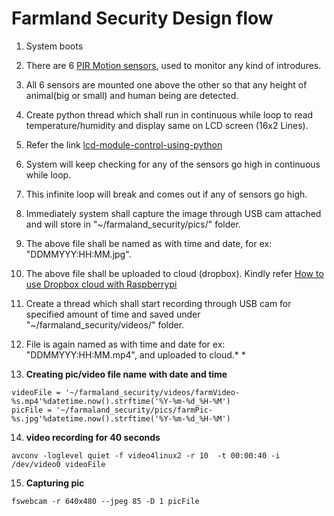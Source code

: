 # Farmland Security Design flow #

1. System boots 
2. There are 6 [PIR Motion sensors](http://www.instructables.com/id/PIR-Motion-Sensor-Tutorial/), used to monitor any kind of introdures.
3. All 6 sensors are mounted one above the other so that any height of animal(big or small) and human being are detected.
4. Create python thread which shall run in continuous while loop to read temperature/humidity and display same on LCD screen (16x2 Lines).
5. Refer the link [lcd-module-control-using-python](http://www.raspberrypi-spy.co.uk/2012/07/16x2-lcd-module-control-using-python/)
6. System will keep checking for any of the sensors go high in continuous while loop.
7. This infinite loop will break and comes out if any of sensors go high.
8. Immediately system shall capture the image through USB cam attached and will store in "~/farmaland_security/pics/" folder. 
9. The above file shall be named as with time and date, for ex: "DDMMYYY:HH:MM.jpg".
10. The above file shall be uploaded to cloud (dropbox). Kindly refer [How to use Dropbox cloud with Raspberrypi](http://raspi.tv/2013/how-to-use-dropbox-with-raspberry-pi)
11. Create a thread which shall start recording through USB cam for specified amount of time and saved under "~/farmaland_security/videos/" folder.
12. File is again named as with time and date for ex: "DDMMYYY:HH:MM.mp4", and uploaded to cloud.* * 

13. **Creating pic/video file name with date and time**
```
videoFile = '~/farmaland_security/videos/farmVideo-%s.mp4'%datetime.now().strftime('%Y-%m-%d_%H-%M')
picFile = '~/farmaland_security/pics/farmPic-%s.jpg'%datetime.now().strftime('%Y-%m-%d_%H-%M')

```
14. **video recording for 40 seconds**
```
avconv -loglevel quiet -f video4linux2 -r 10  -t 00:00:40 -i /dev/video0 videoFile

```
15. **Capturing pic**

```
fswebcam -r 640x480 --jpeg 85 -D 1 picFile

```
